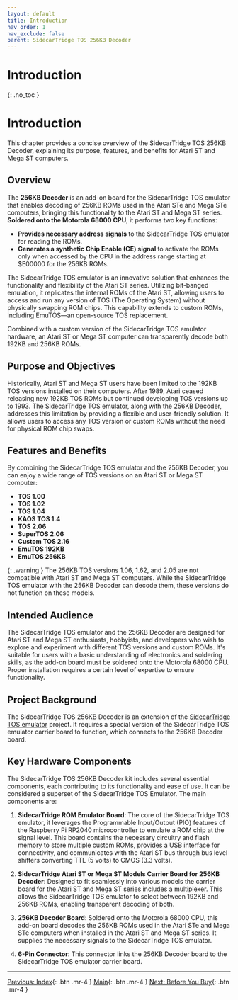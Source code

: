 ```yaml
---
layout: default
title: Introduction
nav_order: 1
nav_exclude: false
parent: SidecarTridge TOS 256KB Decoder
---
```


# Introduction
{: .no_toc }

# Introduction

This chapter provides a concise overview of the SidecarTridge TOS 256KB Decoder, explaining its purpose, features, and benefits for Atari ST and Mega ST computers.

## Overview

The **256KB Decoder** is an add-on board for the SidecarTridge TOS emulator that enables decoding of 256KB ROMs used in the Atari STe and Mega STe computers, bringing this functionality to the Atari ST and Mega ST series. **Soldered onto the Motorola 68000 CPU**, it performs two key functions:

- **Provides necessary address signals** to the SidecarTridge TOS emulator for reading the ROMs.
- **Generates a synthetic Chip Enable (CE) signal** to activate the ROMs only when accessed by the CPU in the address range starting at $E00000 for the 256KB ROMs.

The SidecarTridge TOS emulator is an innovative solution that enhances the functionality and flexibility of the Atari ST series. Utilizing bit-banged emulation, it replicates the internal ROMs of the Atari ST, allowing users to access and run any version of TOS (The Operating System) without physically swapping ROM chips. This capability extends to custom ROMs, including EmuTOS—an open-source TOS replacement.

Combined with a custom version of the SidecarTridge TOS emulator hardware, an Atari ST or Mega ST computer can transparently decode both 192KB and 256KB ROMs.

## Purpose and Objectives

Historically, Atari ST and Mega ST users have been limited to the 192KB TOS versions installed on their computers. After 1989, Atari ceased releasing new 192KB TOS ROMs but continued developing TOS versions up to 1993. The SidecarTridge TOS emulator, along with the 256KB Decoder, addresses this limitation by providing a flexible and user-friendly solution. It allows users to access any TOS version or custom ROMs without the need for physical ROM chip swaps.

## Features and Benefits

By combining the SidecarTridge TOS emulator and the 256KB Decoder, you can enjoy a wide range of TOS versions on an Atari ST or Mega ST computer:

- **TOS 1.00**
- **TOS 1.02**
- **TOS 1.04**
- **KAOS TOS 1.4**
- **TOS 2.06**
- **SuperTOS 2.06**
- **Custom TOS 2.16**
- **EmuTOS 192KB**
- **EmuTOS 256KB**

{: .warning }
The 256KB TOS versions 1.06, 1.62, and 2.05 are not compatible with Atari ST and Mega ST computers. While the SidecarTridge TOS emulator with the 256KB Decoder can decode them, these versions do not function on these models.

## Intended Audience

The SidecarTridge TOS emulator and the 256KB Decoder are designed for Atari ST and Mega ST enthusiasts, hobbyists, and developers who wish to explore and experiment with different TOS versions and custom ROMs. It's suitable for users with a basic understanding of electronics and soldering skills, as the add-on board must be soldered onto the Motorola 68000 CPU. Proper installation requires a certain level of expertise to ensure functionality.

## Project Background

The SidecarTridge TOS 256KB Decoder is an extension of the [SidecarTridge TOS emulator](/sidecartridge-tos/) project. It requires a special version of the SidecarTridge TOS emulator carrier board to function, which connects to the 256KB Decoder board.

## Key Hardware Components

The SidecarTridge TOS 256KB Decoder kit includes several essential components, each contributing to its functionality and ease of use. It can be considered a superset of the SidecarTridge TOS Emulator. The main components are:

1. **SidecarTridge ROM Emulator Board**: The core of the SidecarTridge TOS emulator, it leverages the Programmable Input/Output (PIO) features of the Raspberry Pi RP2040 microcontroller to emulate a ROM chip at the signal level. This board contains the necessary circuitry and flash memory to store multiple custom ROMs, provides a USB interface for connectivity, and communicates with the Atari ST bus through bus level shifters converting TTL (5 volts) to CMOS (3.3 volts).

2. **SidecarTridge Atari ST or Mega ST Models Carrier Board for 256KB Decoder**: Designed to fit seamlessly into various models the carrier board for the Atari ST and Mega ST series includes a multiplexer. This allows the SidecarTridge TOS emulator to select between 192KB and 256KB ROMs, enabling transparent decoding of both.

3. **256KB Decoder Board**: Soldered onto the Motorola 68000 CPU, this add-on board decodes the 256KB ROMs used in the Atari STe and Mega STe computers when installed in the Atari ST and Mega ST series. It supplies the necessary signals to the SidecarTridge TOS emulator.

4. **6-Pin Connector**: This connector links the 256KB Decoder board to the SidecarTridge TOS emulator carrier board.

---

[Previous: Index](/sidecartridge-tos-256kb-decoder/){: .btn .mr-4 }
[Main](/sidecartridge-tos-256kb-decoder/){: .btn .mr-4 }
[Next: Before You Buy](/sidecartridge-tos-256kb-decoder/before-buy/){: .btn .mr-4 }
